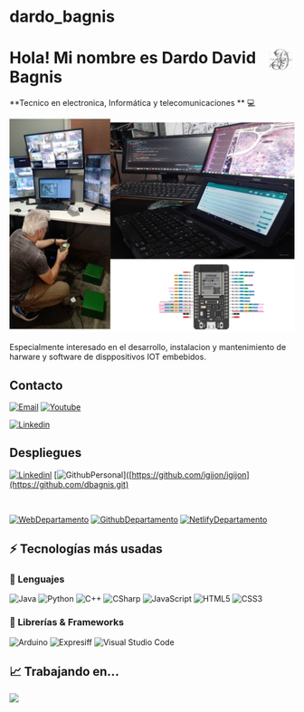 # dardo_bagnis
# <img src="./images/sticker.png" width=10% align=right /> Hola! Mi nombre es Dardo David Bagnis

**Tecnico en electronica, Informática y telecomunicaciones ** 💻 

<a href="https://igijon.netlify.app/" target="_blank"><img src="./images/banner.jpeg" 
   borderRadius='1rem' boxShadow = '0 5px 18px rgba(0,0,0,0.3)'></a>
</p>

Especialmente interesado en el desarrollo, instalacion y mantenimiento de harware y software de disppositivos IOT embebidos.



## Contacto

[![Email](https://img.shields.io/badge/Mail-D14836?style=for-the-badge&logo=gmail&logoColor=white)](mailto:igijoninf@gmail.com)
[![Youtube](https://img.shields.io/badge/YouTube-FF0000?style=for-the-badge&logo=youtube&logoColor=white)]([https://www.youtube.com/channel/UCDC8YnQsB0eRoM-u_qq200w](https://www.youtube.com/channel/UCz6RLmp_f8CXGhGX5UXCG5w))

[![Linkedin](https://img.shields.io/badge/website-000000?style=for-the-badge&logo=About.me&logoColor=white)]([https://igijon.netlify.app/](https://www.linkedin.com/in/dardo-david-bagnis-0b1b745b/?originalSubdomain=ar))


## Despliegues

[![Linkedinl](https://img.shields.io/badge/Web_Personal-pink?style=for-the-badge&logo=About.me&logoColor=black)]([https://igijon.netlify.app/](https://www.linkedin.com/in/dardo-david-bagnis-0b1b745b/?originalSubdomain=ar))
[![GithubPersonal](https://img.shields.io/badge/Repo-100000?style=for-the-badge&logo=github&logoColor=white)]([https://github.com/igijon/igijon](https://github.com/dbagnis.git) 

<br>

[![WebDepartamento](https://img.shields.io/badge/Web_Departamento-green?style=for-the-badge&logo=About.me&logoColor=white)](https://informaticacifpvg.netlify.app/)
[![GithubDepartamento](https://img.shields.io/badge/Repo-100000?style=for-the-badge&logo=github&logoColor=white)](https://github.com/CIFP-Virgen-de-Gracia/inf_com_dep_CIFP_VG) 
[![NetlifyDepartamento](https://api.netlify.com/api/v1/badges/4c7f9ef1-f6f7-4066-a6d8-84d447459e11/deploy-status)](https://app.netlify.com/sites/informaticacifpvg/deploys)

## ⚡ Tecnologías más usadas

### 🚀 Lenguajes

![Java](https://img.shields.io/badge/Java-ED8B00?style=for-the-badge&logo=java&logoColor=white)
![Python](https://img.shields.io/badge/Python-FFD43B?style=for-the-badge&logo=python&logoColor=306998)
![C++](https://img.shields.io/badge/C-00599C?style=for-the-badge&logo=c&logoColor=white)
![CSharp](https://img.shields.io/badge/C%23-239120?style=for-the-badge&logo=c-sharp&logoColor=white)
![JavaScript](https://img.shields.io/badge/JavaScript-323330?style=for-the-badge&logo=javascript&logoColor=F7DF1E)
![HTML5](https://img.shields.io/badge/HTML5-E34F26?style=for-the-badge&logo=html5&logoColor=white)
![CSS3](https://img.shields.io/badge/CSS3-1572B6?style=for-the-badge&logo=css3&logoColor=white)

### 🧩 Librerías & Frameworks 

![Arduino](https://img.shields.io/badge/Vue.js-35495E?style=for-the-badge&logo=vuedotjs&logoColor=4FC08D)
![Expresiff](https://img.shields.io/badge/Angular-DD0031?style=for-the-badge&logo=angular&logoColor=white)
![Visual Studio Code](https://img.shields.io/badge/Jest-C21325?style=for-the-badge&logo=jest&logoColor=white)


## 📈 Trabajando en...
![](./profile-3d-contrib/profile-season-animate.svg)
